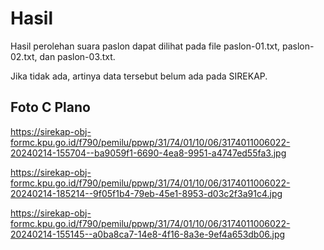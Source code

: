 # Hasil

Hasil perolehan suara paslon dapat dilihat pada file paslon-01.txt, paslon-02.txt, dan paslon-03.txt.

Jika tidak ada, artinya data tersebut belum ada pada SIREKAP.

## Foto C Plano

https://sirekap-obj-formc.kpu.go.id/f790/pemilu/ppwp/31/74/01/10/06/3174011006022-20240214-155704--ba9059f1-6690-4ea8-9951-a4747ed55fa3.jpg

https://sirekap-obj-formc.kpu.go.id/f790/pemilu/ppwp/31/74/01/10/06/3174011006022-20240214-185214--9f05f1b4-79eb-45e1-8953-d03c2f3a91c4.jpg

https://sirekap-obj-formc.kpu.go.id/f790/pemilu/ppwp/31/74/01/10/06/3174011006022-20240214-155145--a0ba8ca7-14e8-4f16-8a3e-9ef4a653db06.jpg
